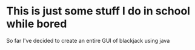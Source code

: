 # This is just some stuff I do in school while bored
So far I've decided to create an entire GUI of blackjack using java

